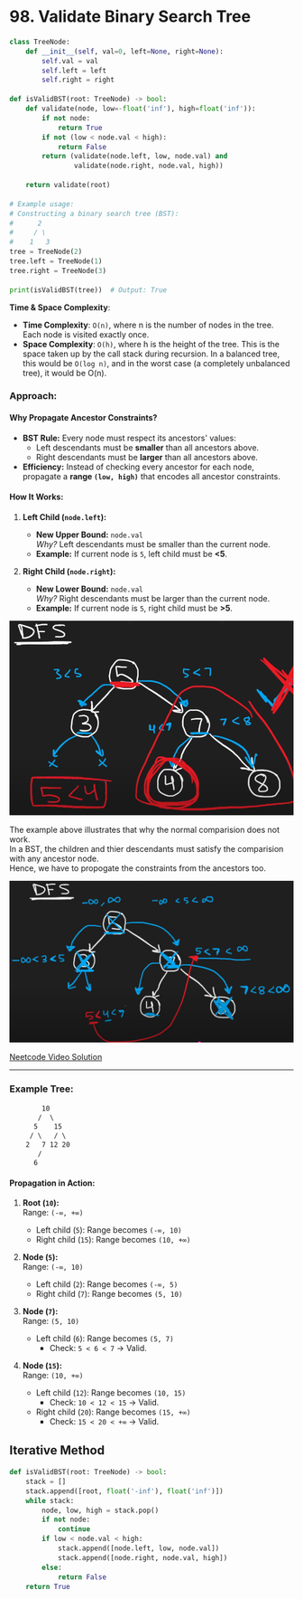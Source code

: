 # 98. Validate Binary Search Tree


```python
class TreeNode:
    def __init__(self, val=0, left=None, right=None):
        self.val = val
        self.left = left
        self.right = right

def isValidBST(root: TreeNode) -> bool:
    def validate(node, low=-float('inf'), high=float('inf')):
        if not node:
            return True
        if not (low < node.val < high):
            return False
        return (validate(node.left, low, node.val) and
                validate(node.right, node.val, high))

    return validate(root)

# Example usage:
# Constructing a binary search tree (BST):
#      2
#     / \
#    1   3
tree = TreeNode(2)
tree.left = TreeNode(1)
tree.right = TreeNode(3)

print(isValidBST(tree))  # Output: True
```

 **Time & Space Complexity**:
   - **Time Complexity**: `O(n)`, where n is the number of nodes in the tree. Each node is visited exactly once.
   - **Space Complexity**: `O(h)`, where h is the height of the tree. This is the space taken up by the call stack during recursion. In a balanced tree, this would be `O(log n)`, and in the worst case (a completely unbalanced tree), it would be O(n).

### **Approach**:

#### **Why Propagate Ancestor Constraints?**
- **BST Rule:** Every node must respect its ancestors' values:
  - Left descendants must be **smaller** than all ancestors above.
  - Right descendants must be **larger** than all ancestors above.
- **Efficiency:** Instead of checking every ancestor for each node, propagate a **range `(low, high)`** that encodes all ancestor constraints.


#### **How It Works:**
1. **Left Child (`node.left`):**
   - **New Upper Bound:** `node.val`  
     *Why?* Left descendants must be smaller than the current node.
   - **Example:** If current node is `5`, left child must be **<5**.

2. **Right Child (`node.right`):**
   - **New Lower Bound:** `node.val`  
     *Why?* Right descendants must be larger than the current node.
   - **Example:** If current node is `5`, right child must be **>5**.


![Why basic comparisions dont work](images/0098.validate_binary_search_tree-image-1.png)

The example above illustrates that why the normal comparision does not work.  
In a BST, the children and thier descendants must satisfy the comparision with any ancestor node.   
Hence, we have to propogate the constraints from the ancestors too. 


![Neetcode Explaination of standard solution](images/0098.validate_binary_search_tree-image.png)


[Neetcode Video Solution](https://www.youtube.com/watch?v=s6ATEkipzow)


---

### **Example Tree:**
```
        10
       /  \
      5    15
     / \   / \
    2   7 12 20
       /
      6
```

#### **Propagation in Action:**
1. **Root (`10`):**  
   Range: `(-∞, +∞)`  
   - Left child (`5`): Range becomes `(-∞, 10)`  
   - Right child (`15`): Range becomes `(10, +∞)`

2. **Node (`5`):**  
   Range: `(-∞, 10)`  
   - Left child (`2`): Range becomes `(-∞, 5)`  
   - Right child (`7`): Range becomes `(5, 10)`

3. **Node (`7`):**  
   Range: `(5, 10)`  
   - Left child (`6`): Range becomes `(5, 7)`  
     - Check: `5 < 6 < 7` → Valid.

4. **Node (`15`):**  
   Range: `(10, +∞)`  
   - Left child (`12`): Range becomes `(10, 15)`  
     - Check: `10 < 12 < 15` → Valid.  
   - Right child (`20`): Range becomes `(15, +∞)`  
     - Check: `15 < 20 < +∞` → Valid.


## Iterative Method

```python
def isValidBST(root: TreeNode) -> bool:
    stack = []
    stack.append([root, float('-inf'), float('inf')])
    while stack:
        node, low, high = stack.pop()
        if not node:
            continue
        if low < node.val < high:
            stack.append([node.left, low, node.val])
            stack.append([node.right, node.val, high])
        else:
            return False
    return True
```
